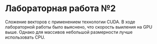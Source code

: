 # Лабораторная работа №2
Сложение векторов с применением технологии CUDA.
В ходе лабораторной работы было выяснено, что скорость выиления на GPU выше. Однако для массивов небольшой размерности лучше использовать CPU.
